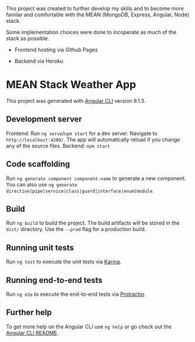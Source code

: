 This project was created to further develop my skills and to become more familar and comfortable with the MEAN (MongoDB, Express, Angular, Node) stack.

Some implementation choices were done to incoperate as much of the stack as possible.

- Frontend hosting via Github Pages

- Backend via Heroku

# MEAN Stack Weather App

This project was generated with [Angular CLI](https://github.com/angular/angular-cli) version 9.1.3.

## Development server

Frontend: Run `ng serve`/`npm start` for a dev server. Navigate to `http://localhost:4200/`. The app will automatically reload if you change any of the source files.
Backend: `npm start`

## Code scaffolding

Run `ng generate component component-name` to generate a new component. You can also use `ng generate directive|pipe|service|class|guard|interface|enum|module`.

## Build

Run `ng build` to build the project. The build artifacts will be stored in the `dist/` directory. Use the `--prod` flag for a production build.

## Running unit tests

Run `ng test` to execute the unit tests via [Karma](https://karma-runner.github.io).

## Running end-to-end tests

Run `ng e2e` to execute the end-to-end tests via [Protractor](http://www.protractortest.org/).

## Further help

To get more help on the Angular CLI use `ng help` or go check out the [Angular CLI README](https://github.com/angular/angular-cli/blob/master/README.md).
